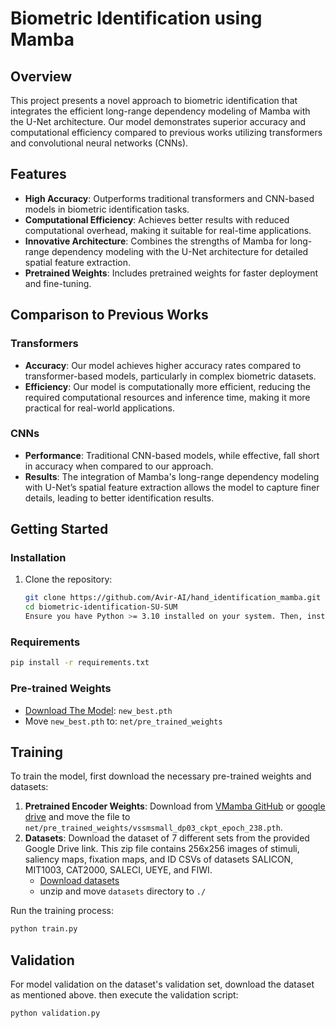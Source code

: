# Biometric Identification using Mamba

## Overview
This project presents a novel approach to biometric identification that integrates the efficient long-range dependency modeling of Mamba with the U-Net architecture. Our model demonstrates superior accuracy and computational efficiency compared to previous works utilizing transformers and convolutional neural networks (CNNs).

## Features
- **High Accuracy**: Outperforms traditional transformers and CNN-based models in biometric identification tasks.
- **Computational Efficiency**: Achieves better results with reduced computational overhead, making it suitable for real-time applications.
- **Innovative Architecture**: Combines the strengths of Mamba for long-range dependency modeling with the U-Net architecture for detailed spatial feature extraction.
- **Pretrained Weights**: Includes pretrained weights for faster deployment and fine-tuning.

## Comparison to Previous Works
### Transformers
- **Accuracy**: Our model achieves higher accuracy rates compared to transformer-based models, particularly in complex biometric datasets.
- **Efficiency**: Our model is computationally more efficient, reducing the required computational resources and inference time, making it more practical for real-world applications.

### CNNs
- **Performance**: Traditional CNN-based models, while effective, fall short in accuracy when compared to our approach.
- **Results**: The integration of Mamba's long-range dependency modeling with U-Net’s spatial feature extraction allows the model to capture finer details, leading to better identification results.

## Getting Started

### Installation
1. Clone the repository:
   ```bash
   git clone https://github.com/Avir-AI/hand_identification_mamba.git
   cd biometric-identification-SU-SUM
   Ensure you have Python >= 3.10 installed on your system. Then, install the required libraries and dependencies.
   ```
### Requirements
```bash
pip install -r requirements.txt
```
### Pre-trained Weights
- [Download The Model](https://drive.google.com/file/d/1HYkJykldDl1DiKmvkk6T3j8IM3qI1U6G/view?usp=drive_link): `new_best.pth`
- Move `new_best.pth` to: `net/pre_trained_weights`

## Training

To train the model, first download the necessary pre-trained weights and datasets:

1. **Pretrained Encoder Weights**: Download from [VMamba GitHub](https://github.com/MzeroMiko/VMamba/releases/download/%2320240218/vssmsmall_dp03_ckpt_epoch_238.pth)  or [google drive](https://drive.google.com/file/d/1zUczEDh09Sr2HtQclYwGBvTh0Gwydr52/view?usp=sharing) and move the file to `net/pre_trained_weights/vssmsmall_dp03_ckpt_epoch_238.pth`.
2. **Datasets**: Download the dataset of 7 different sets from the provided Google Drive link. This zip file contains 256x256 images of stimuli, saliency maps, fixation maps, and ID CSVs of datasets SALICON, MIT1003, CAT2000, SALECI, UEYE, and FIWI.
   - [Download datasets](https://drive.google.com/file/d/1Mdk97UB0phYDZv8zgjBayeC1I1_QcUmh/view?usp=drive_link)
   - unzip and move `datasets` directory to `./`
   
Run the training process:

```bash
python train.py
```
## Validation

For model validation on the dataset's validation set, download the dataset as mentioned above. then execute the validation script:

```bash
python validation.py
```


